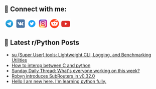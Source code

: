 ## 🔎 Connect with me:
[<img src="https://github.com/bullbesh/bullbesh/blob/main/images/Telegram.png" width="32" height="32" />](https://t.me/bullbesh)
[<img src="https://github.com/bullbesh/bullbesh/blob/main/images/VK.png" width="32" height="32" />](https://vk.com/bullbesh)
[<img src="https://github.com/bullbesh/bullbesh/blob/main/images/Twitter.png" width="32" height="32" />](https://twitter.com/bullbesh1)
[<img src="https://github.com/bullbesh/bullbesh/blob/main/images/Instagram.png" width="32" height="32" />](https://www.instagram.com/bullbesh)
[<img src="https://github.com/bullbesh/bullbesh/blob/main/images/Reddit.png" width="32" height="32" />](https://www.reddit.com/user/bullbesh)
[<img src="https://github.com/bullbesh/bullbesh/blob/main/images/YouTube.png" width="32" height="32" />](https://www.youtube.com/channel/UCtfjRs6uzgq5mfm8S06WTcg)

## 📕 Latest r/Python Posts
<!-- BLOG-POST-LIST:START -->
- [su &lpar;Super User&rpar; tools: Lightweight CLI, Logging, and Benchmarking Utilities](https://www.reddit.com/r/Python/comments/13zwzqu/su_super_user_tools_lightweight_cli_logging_and/)
- [How to interop between C and python](https://www.reddit.com/r/Python/comments/13zw527/how_to_interop_between_c_and_python/)
- [Sunday Daily Thread: What&#39;s everyone working on this week?](https://www.reddit.com/r/Python/comments/13zuduh/sunday_daily_thread_whats_everyone_working_on/)
- [Robyn introduces SubRouters in v0.32.0](https://www.reddit.com/r/Python/comments/13ztwzd/robyn_introduces_subrouters_in_v0320/)
- [Hello I am new here. I&#39;m learning python fully.](https://www.reddit.com/r/Python/comments/13zszip/hello_i_am_new_here_im_learning_python_fully/)
<!-- BLOG-POST-LIST:END -->
